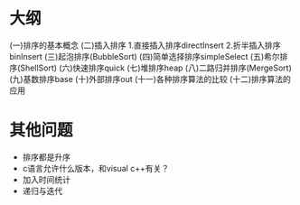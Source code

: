 # 大纲
(一)排序的基本概念
(二)插入排序
1.直接插入排序directInsert
2.折半插入排序binInsert
(三)起泡排序(BubbleSort)
(四)简单选择排序simpleSelect
(五)希尔排序(ShellSort)
(六)快速排序quick
(七)堆排序heap
(八)二路归并排序(MergeSort)
(九)基数排序base
(十)外部排序out
(十一)各种排序算法的比较
(十二)排序算法的应用

# 其他问题
- 排序都是升序
- c语言允许什么版本，和visual c++有关？
- 加入时间统计
- 递归与迭代
